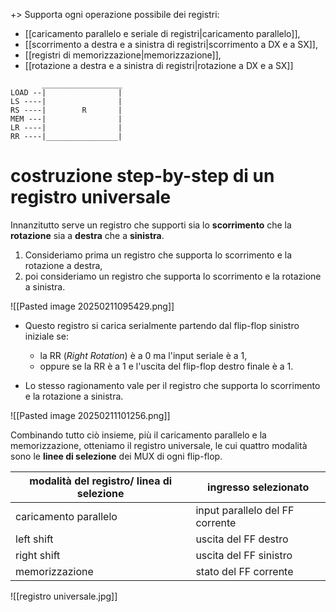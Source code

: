 +> Supporta ogni operazione possibile dei registri:

- [[caricamento parallelo e seriale di registri|caricamento parallelo]],
- [[scorrimento a destra e a sinistra di registri|scorrimento a DX e a SX]],
- [[registri di memorizzazione|memorizzazione]],
- [[rotazione a destra e a sinistra di registri|rotazione a DX e a SX]]

```
       __________________
LOAD --|                |
LS ----|                |
RS ----|        R       |
MEM ---|                |
LR ----|                |
RR ----|________________|

```

# costruzione step-by-step di un registro universale

Innanzitutto serve un registro che supporti sia lo **scorrimento** che la **rotazione** sia a **destra** che a **sinistra**.
1. Consideriamo prima un registro che supporta lo scorrimento e la rotazione a destra,
2. poi consideriamo un registro che supporta lo scorrimento e la rotazione a sinistra.

![[Pasted image 20250211095429.png]]

- Questo registro si carica serialmente partendo dal flip-flop sinistro iniziale se:
	- la RR (*Right Rotation*) è a 0 ma l'input seriale è a 1,
	- oppure se la RR è a 1 e l'uscita del flip-flop destro finale è a 1.

- Lo stesso ragionamento vale per il registro che supporta lo scorrimento e la rotazione a sinistra.

![[Pasted image 20250211101256.png]]

Combinando tutto ciò insieme, più il caricamento parallelo e la memorizzazione, otteniamo il registro universale, le cui quattro modalità sono le **linee di selezione** dei MUX di ogni flip-flop.

| modalità del registro/ linea di selezione | ingresso selezionato            |
| ----------------------------------------- | ------------------------------- |
| caricamento parallelo                     | input parallelo del FF corrente |
| left shift                                | uscita del FF destro            |
| right shift                               | uscita del FF sinistro          |
| memorizzazione                            | stato del FF corrente           |

![[registro universale.jpg]]

